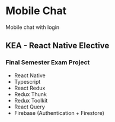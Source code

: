 # Mobile Chat
Mobile chat with login
## KEA - React Native Elective
### Final Semester Exam Project

- React Native
- Typescript
- React Redux
- Redux Thunk
- Redux Toolkit
- React Query
- Firebase (Authentication + Firestore)